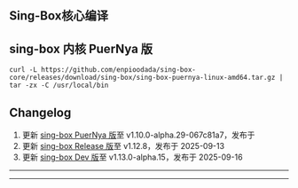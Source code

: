 ## Sing-Box核心编译

## sing-box 内核 PuerNya 版

```
curl -L https://github.com/enpioodada/sing-box-core/releases/download/sing-box/sing-box-puernya-linux-amd64.tar.gz | tar -zx -C /usr/local/bin
```

## Changelog <br/>

1. 更新 [sing-box PuerNya 版](https://github.com/PuerNya/sing-box/tree/building)至 v1.10.0-alpha.29-067c81a7，发布于  <br/>
2. 更新 [sing-box Release 版](https://github.com/SagerNet/sing-box/tree/main)至 v1.12.8，发布于 2025-09-13 <br/>
3. 更新 [sing-box Dev 版](https://github.com/SagerNet/sing-box/tree/dev)至 v1.13.0-alpha.15，发布于 2025-09-16

---



---

